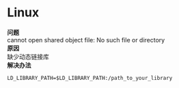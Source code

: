 # Linux
**问题**  
cannot open shared object file: No such file or directory  
**原因**  
缺少动态链接库  
**解决办法**  
```
LD_LIBRARY_PATH=$LD_LIBRARY_PATH:/path_to_your_library
```
